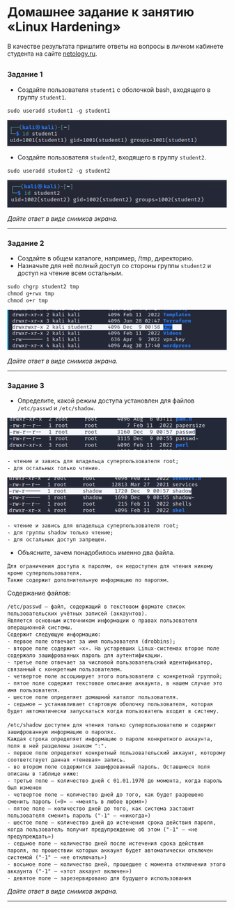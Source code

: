 # Домашнее задание к занятию «Linux Hardening»

В качестве результата пришлите ответы на вопросы в личном кабинете студента на сайте [netology.ru](https://netology.ru/).

## 

### Задание 1

- Создайте пользователя `student1` с оболочкой bash, входящего в группу `student1`.

```text
sudo useradd student1 -g student1
```

![](img/45/1-создан%20пользователь%20student1.png)

- Создайте пользователя `student2`, входящего в группу `student2`.

```text
sudo useradd student2 -g student2
```

![](img/45/2-создан%20второй%20пользователь.png)

*Дайте ответ в виде снимков экрана.*

------

### Задание 2

- Создайте в общем каталоге, например, /tmp, директорию.
- Назначьте для неё полный доступ со стороны группы `student2` и доступ на чтение всем остальным.

```text
sudo chgrp student2 tmp
chmod g+rwx tmp
chmod o+r tmp
```

![](img/45/3-результаты-права-на%20папку.png)

*Дайте ответ в виде снимков экрана.*

------

### Задание 3

- Определите, какой режим доступа установлен для файлов `/etc/passwd` и `/etc/shadow`.

![](img/45/4-passw.png)
```text
- чтение и завись для владельца суперпользователя root;
- для остальных только чтение.
```

![](img/45/5-shadow.png)
```text
- чтение и завись для владельца суперпользователя root;
- для группы shadow только чтение;
- для остальных доступ запрещен.
```

- Объясните, зачем понадобилось именно два файла. 

```text
Для ограничения доступа к паролям, он недоступен для чтения никому кроме суперпользователя.
Также содержит дополнительную информацию по паролям.
```

Содержание файлов:

```text
/etc/passwd — файл, содержащий в текстовом формате список пользовательских учётных записей (аккаунтов).
Является основным источником информации о правах пользователя операционной системы. 
Содержит следующую информацию:
- первое поле отвечает за имя пользователя (drobbins);
- второе поле содержит «x». На устаревших Linux-системах второе поле содержало зашифрованных пароль для аутентификации.
- третье поле отвечает за числовой пользовательский идентификатор, связанный с конкретным пользователем.
- четвертое поле ассоциирует этого пользователя с конкретной группой; 
- пятое поле содержит текстовое описание аккаунта, в нашем случае это имя пользователя.
- шестое поле определяет домашний каталог пользователя.
- седьмое — устанавливает стартовую оболочку пользователя, которая будет автоматически запускаться когда пользователь входит в систему.

/etc/shadow доступен для чтения только суперпользователю и содержит зашифрованную информацию о паролях. 
Каждая строка определяет информацию о пароле конкретного аккаунта, поля в ней разделены знаком ":".
- первое поле определяет конкретный пользовательский аккаунт, которому соответствует данная «теневая» запись. 
- во втором поле содержится зашифрованный пароль. Оставшиеся поля описаны в таблице ниже:
- третье поле — количество дней с 01.01.1970 до момента, когда пароль был изменен
- четвертое поле — количество дней до того, как будет разрешено сменить пароль («0» — «менять в любое время»)
- пятое поле — количество дней до того, как система заставит пользователя сменить пароль ("-1" — «никогда»)
- шестое поле — количество дней до истечения срока действия пароля, когда пользователь получит предупреждение об этом ("-1" — «не предупреждать»)
- седьмое поле — количество дней после истечения срока действия пароля, по прошествии которых аккаунт будет автоматически отключен системой ("-1" — «не отключать»)
- восьмое поле — количество дней, прошедшее с момента отключения этого аккаунта ("-1" — «этот аккаунт включен»)
- девятое поле — зарезервировано для будущего использования
```

*Дайте ответ в виде снимков экрана.*

------
